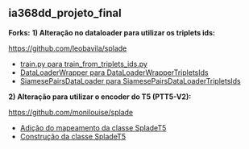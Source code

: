 ## ia368dd_projeto_final

**Forks:**
**1) Alteração no dataloader para utilizar os triplets ids:**

https://github.com/leobavila/splade
  * [train.py para train_from_triplets_ids.py](https://github.com/leobavila/splade/blob/main/splade/train_from_triplets_ids.py)
  * [DataLoaderWrapper para DataLoaderWrapperTripletsIds](https://github.com/leobavila/splade/blob/main/splade/datasets/dataloaders.py)
  * [SiamesePairsDataLoader para SiamesePairsDataLoaderTripletsIds](https://github.com/leobavila/splade/blob/main/splade/datasets/dataloaders.py)
    
**2) Alteração para utilizar o encoder do T5 (PTT5-V2):**

https://github.com/monilouise/splade
   * [Adição do mapeamento da classe SpladeT5](https://github.com/monilouise/splade/blob/main/splade/models/models_utils.py)
   * [Construção da classe SpladeT5](https://github.com/monilouise/splade/blob/main/splade/models/transformer_rep.py)
   
